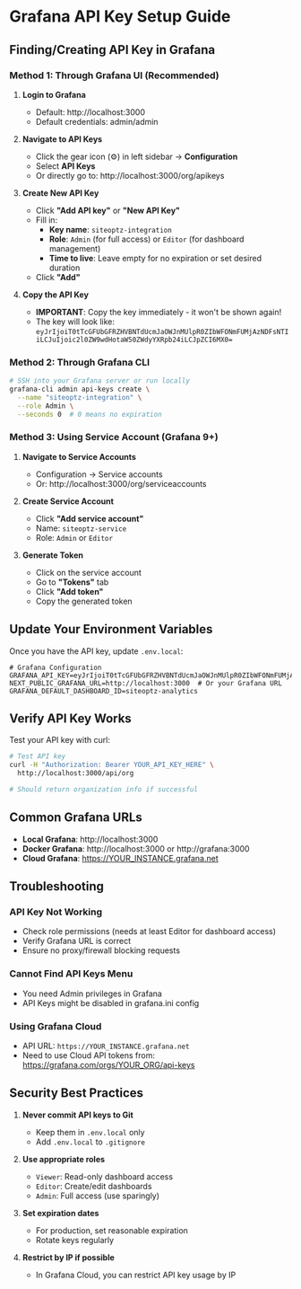 # Grafana API Key Setup Guide

## Finding/Creating API Key in Grafana

### Method 1: Through Grafana UI (Recommended)

1. **Login to Grafana**
   - Default: http://localhost:3000
   - Default credentials: admin/admin

2. **Navigate to API Keys**
   - Click the gear icon (⚙️) in left sidebar → **Configuration**
   - Select **API Keys**
   - Or directly go to: http://localhost:3000/org/apikeys

3. **Create New API Key**
   - Click **"Add API key"** or **"New API Key"**
   - Fill in:
     - **Key name**: `siteoptz-integration`
     - **Role**: `Admin` (for full access) or `Editor` (for dashboard management)
     - **Time to live**: Leave empty for no expiration or set desired duration
   - Click **"Add"**

4. **Copy the API Key**
   - **IMPORTANT**: Copy the key immediately - it won't be shown again!
   - The key will look like: `eyJrIjoiT0tTcGFUbGFRZHVBNTdUcmJaOWJnMUlpR0ZIbWFONmFUMjAzNDFsNTIiLCJuIjoic2l0ZW9wdHotaW50ZWdyYXRpb24iLCJpZCI6MX0=`

### Method 2: Through Grafana CLI

```bash
# SSH into your Grafana server or run locally
grafana-cli admin api-keys create \
  --name "siteoptz-integration" \
  --role Admin \
  --seconds 0  # 0 means no expiration
```

### Method 3: Using Service Account (Grafana 9+)

1. **Navigate to Service Accounts**
   - Configuration → Service accounts
   - Or: http://localhost:3000/org/serviceaccounts

2. **Create Service Account**
   - Click **"Add service account"**
   - Name: `siteoptz-service`
   - Role: `Admin` or `Editor`

3. **Generate Token**
   - Click on the service account
   - Go to **"Tokens"** tab
   - Click **"Add token"**
   - Copy the generated token

## Update Your Environment Variables

Once you have the API key, update `.env.local`:

```env
# Grafana Configuration
GRAFANA_API_KEY=eyJrIjoiT0tTcGFUbGFRZHVBNTdUcmJaOWJnMUlpR0ZIbWFONmFUMjAzNDFsNTIiLCJuIjoic2l0ZW9wdHotaW50ZWdyYXRpb24iLCJpZCI6MX0=
NEXT_PUBLIC_GRAFANA_URL=http://localhost:3000  # Or your Grafana URL
GRAFANA_DEFAULT_DASHBOARD_ID=siteoptz-analytics
```

## Verify API Key Works

Test your API key with curl:

```bash
# Test API key
curl -H "Authorization: Bearer YOUR_API_KEY_HERE" \
  http://localhost:3000/api/org

# Should return organization info if successful
```

## Common Grafana URLs

- **Local Grafana**: http://localhost:3000
- **Docker Grafana**: http://localhost:3000 or http://grafana:3000
- **Cloud Grafana**: https://YOUR_INSTANCE.grafana.net

## Troubleshooting

### API Key Not Working
- Check role permissions (needs at least Editor for dashboard access)
- Verify Grafana URL is correct
- Ensure no proxy/firewall blocking requests

### Cannot Find API Keys Menu
- You need Admin privileges in Grafana
- API Keys might be disabled in grafana.ini config

### Using Grafana Cloud
- API URL: `https://YOUR_INSTANCE.grafana.net`
- Need to use Cloud API tokens from: https://grafana.com/orgs/YOUR_ORG/api-keys

## Security Best Practices

1. **Never commit API keys to Git**
   - Keep them in `.env.local` only
   - Add `.env.local` to `.gitignore`

2. **Use appropriate roles**
   - `Viewer`: Read-only dashboard access
   - `Editor`: Create/edit dashboards
   - `Admin`: Full access (use sparingly)

3. **Set expiration dates**
   - For production, set reasonable expiration
   - Rotate keys regularly

4. **Restrict by IP if possible**
   - In Grafana Cloud, you can restrict API key usage by IP